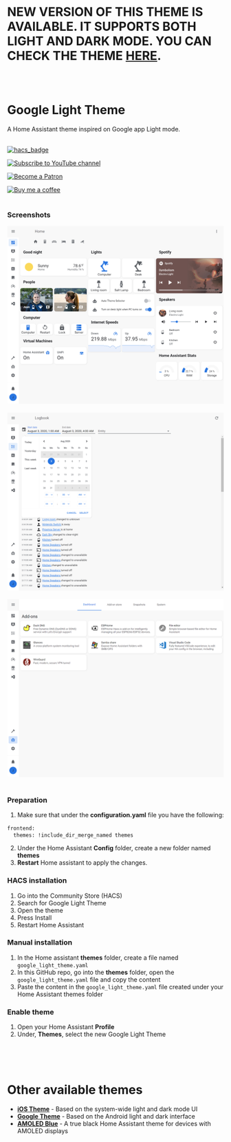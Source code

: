 # NEW VERSION OF THIS THEME IS AVAILABLE. IT SUPPORTS BOTH LIGHT AND DARK MODE. YOU CAN CHECK THE THEME [HERE](https://github.com/JuanMTech/google-theme).
<br />
<br />

# Google Light Theme

A Home Assistant theme inspired on Google app Light mode.
<br />
<br />

[![hacs_badge](https://img.shields.io/badge/HACS-Default-orange.svg?style=for-the-badge)](https://github.com/custom-components/hacs)

[![Subscribe to YouTube channel][youtube-sub-shield]][youtubesubscribe]

[![Become a Patron][become-a-patron-shield]][becomeapatron]

[![Buy me a coffee][buymeacoffee-shield]][buymeacoffee]
<br />
<br />

### Screenshots

![Google Light Modem 1](https://raw.githubusercontent.com/JuanMTech/google_light_theme/master/images/Google%20Light%20Mode%201.jpg)<br />
<br />
![Google Light Modem 2](https://raw.githubusercontent.com/JuanMTech/google_light_theme/master/images/Google%20Light%20Mode%202.jpg)<br />
<br />
![Google Light Modem 3](https://raw.githubusercontent.com/JuanMTech/google_light_theme/master/images/Google%20Light%20Mode%203.jpg)<br />
<br />

### Preparation
1. Make sure that under the **configuration.yaml** file you have the following:

```
frontend:
  themes: !include_dir_merge_named themes
```

2. Under the Home Assistant **Config** folder, create a new folder named **themes**
3. **Restart** Home assistant to apply the changes. 

### HACS installation
1. Go into the Community Store (HACS)
2. Search for Google Light Theme
3. Open the theme
4. Press Install
5. Restart Home Assistant

### Manual installation
1. In the Home assistant **themes** folder, create a file named `google_light_theme.yaml`
2. In this GitHub repo, go into the **themes** folder, open the `google_light_theme.yaml` file and copy the content
3. Paste the content in the `google_light_theme.yaml` file created under your Home Assistant themes folder

### Enable theme
1. Open your Home Assistant **Profile**
2. Under, **Themes**, select the new Google Light Theme

<br />
<br />
<br />

# Other available themes
- [**iOS Theme**](https://github.com/JuanMTech/ios-theme) - Based on the system-wide light and dark mode UI
- [**Google Theme**](https://github.com/JuanMTech/google-theme) - Based on the Android light and dark interface
- [**AMOLED Blue**](https://github.com/JuanMTech/amoled_blue) - A true black Home Assistant theme for devices with AMOLED displays


[buymeacoffee-shield]: https://i.imgur.com/Hzn2rM8.png
[buymeacoffee]: https://www.buymeacoffee.com/JuanMTech
[become-a-patron-shield]: https://i.imgur.com/U9BjCfc.png
[becomeapatron]: https://www.patreon.com/JuanMTech
[youtube-sub-shield]: https://i.imgur.com/6TAqHgi.png
[youtubesubscribe]: https://www.youtube.com/c/JuanMTech?sub_confirmation=1
